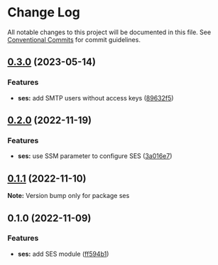 # Change Log

All notable changes to this project will be documented in this file.
See [Conventional Commits](https://conventionalcommits.org) for commit guidelines.

## [0.3.0](https://github.com/aldra-consulting/infrastructure-modules/compare/ses@0.2.0...ses@0.3.0) (2023-05-14)


### Features

* **ses:** add SMTP users without access keys ([89632f5](https://github.com/aldra-consulting/infrastructure-modules/commit/89632f538aeb595897244db5b41ab759c818b501))



## [0.2.0](https://github.com/aldra-consulting/infrastructure-modules/compare/ses@0.1.1...ses@0.2.0) (2022-11-19)


### Features

* **ses:** use SSM parameter to configure SES ([3a016e7](https://github.com/aldra-consulting/infrastructure-modules/commit/3a016e71ae05bc48c1a4c5f124b94df9e7d1e1ec))



## [0.1.1](https://github.com/aldra-consulting/infrastructure-modules/compare/ses@0.1.0...ses@0.1.1) (2022-11-10)

**Note:** Version bump only for package ses





## 0.1.0 (2022-11-09)


### Features

* **ses:** add SES module ([ff594b1](https://github.com/aldra-consulting/infrastructure-modules/commit/ff594b194a9f72912e7ed4be14709dd6da6e7fa2))
